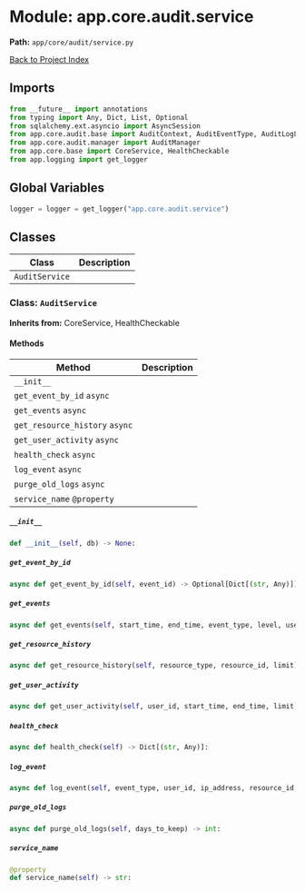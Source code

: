# Module: app.core.audit.service

**Path:** `app/core/audit/service.py`

[Back to Project Index](../../../../index.md)

## Imports
```python
from __future__ import annotations
from typing import Any, Dict, List, Optional
from sqlalchemy.ext.asyncio import AsyncSession
from app.core.audit.base import AuditContext, AuditEventType, AuditLogLevel, AuditOptions
from app.core.audit.manager import AuditManager
from app.core.base import CoreService, HealthCheckable
from app.logging import get_logger
```

## Global Variables
```python
logger = logger = get_logger("app.core.audit.service")
```

## Classes

| Class | Description |
| --- | --- |
| `AuditService` |  |

### Class: `AuditService`
**Inherits from:** CoreService, HealthCheckable

#### Methods

| Method | Description |
| --- | --- |
| `__init__` |  |
| `get_event_by_id` `async` |  |
| `get_events` `async` |  |
| `get_resource_history` `async` |  |
| `get_user_activity` `async` |  |
| `health_check` `async` |  |
| `log_event` `async` |  |
| `purge_old_logs` `async` |  |
| `service_name` `@property` |  |

##### `__init__`
```python
def __init__(self, db) -> None:
```

##### `get_event_by_id`
```python
async def get_event_by_id(self, event_id) -> Optional[Dict[(str, Any)]]:
```

##### `get_events`
```python
async def get_events(self, start_time, end_time, event_type, level, user_id, resource_id, resource_type, limit, offset) -> Dict[(str, Any)]:
```

##### `get_resource_history`
```python
async def get_resource_history(self, resource_type, resource_id, limit) -> List[Dict[(str, Any)]]:
```

##### `get_user_activity`
```python
async def get_user_activity(self, user_id, start_time, end_time, limit) -> List[Dict[(str, Any)]]:
```

##### `health_check`
```python
async def health_check(self) -> Dict[(str, Any)]:
```

##### `log_event`
```python
async def log_event(self, event_type, user_id, ip_address, resource_id, resource_type, details, level, options) -> str:
```

##### `purge_old_logs`
```python
async def purge_old_logs(self, days_to_keep) -> int:
```

##### `service_name`
```python
@property
def service_name(self) -> str:
```
